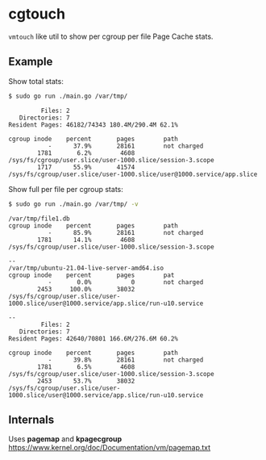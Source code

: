 # cgtouch

`vmtouch` like util to show per cgroup per file Page Cache stats.

## Example

Show total stats:

```bash
$ sudo go run ./main.go /var/tmp/
```
```
         Files: 2
   Directories: 7
Resident Pages: 46182/74343 180.4M/290.4M 62.1%

cgroup inode    percent       pages        path
           -      37.9%       28161        not charged
        1781       6.2%        4608        /sys/fs/cgroup/user.slice/user-1000.slice/session-3.scope
        1717      55.9%       41574        /sys/fs/cgroup/user.slice/user-1000.slice/user@1000.service/app.slice
```

Show full per file per cgroup stats:

```bash
$ sudo go run ./main.go /var/tmp/ -v
```
``` 
/var/tmp/file1.db
cgroup inode    percent       pages        path
           -      85.9%       28161        not charged
        1781      14.1%        4608        /sys/fs/cgroup/user.slice/user-1000.slice/session-3.scope

--
/var/tmp/ubuntu-21.04-live-server-amd64.iso
cgroup inode    percent       pages        pat
           -       0.0%           0        not charged
        2453     100.0%       38032        /sys/fs/cgroup/user.slice/user-1000.slice/user@1000.service/app.slice/run-u10.service

--
         Files: 2
   Directories: 7
Resident Pages: 42640/70801 166.6M/276.6M 60.2%

cgroup inode    percent       pages        path
           -      39.8%       28161        not charged
        1781       6.5%        4608        /sys/fs/cgroup/user.slice/user-1000.slice/session-3.scope
        2453      53.7%       38032        /sys/fs/cgroup/user.slice/user-1000.slice/user@1000.service/app.slice/run-u10.service
```

## Internals

Uses **pagemap** and **kpagecgroup** https://www.kernel.org/doc/Documentation/vm/pagemap.txt
